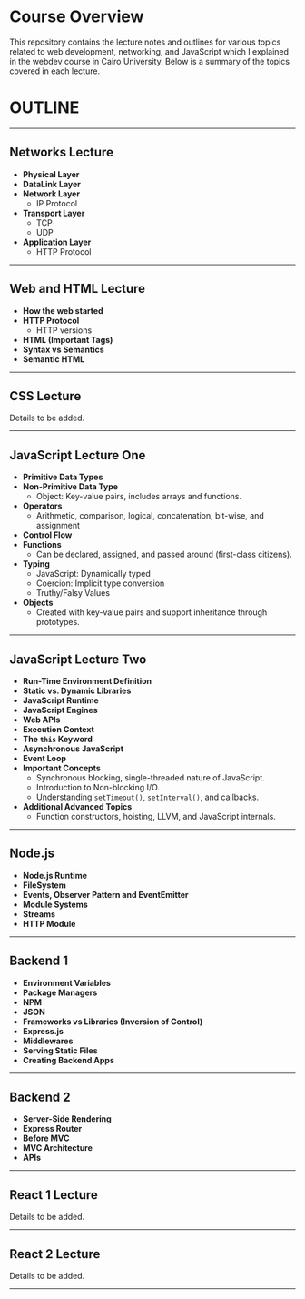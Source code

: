 # Course Overview

This repository contains the lecture notes and outlines for various topics related to web development, networking, and JavaScript which I explained in the webdev course in Cairo University. Below is a summary of the topics covered in each lecture.

# OUTLINE
---

## Networks Lecture

- **Physical Layer**
- **DataLink Layer**
- **Network Layer**
  - IP Protocol
- **Transport Layer**
  - TCP
  - UDP
- **Application Layer**
  - HTTP Protocol

---

## Web and HTML Lecture

- **How the web started**
- **HTTP Protocol**
  - HTTP versions
- **HTML (Important Tags)**
- **Syntax vs Semantics**
- **Semantic HTML**

---

## CSS Lecture

Details to be added.

---

## JavaScript Lecture One

- **Primitive Data Types**
- **Non-Primitive Data Type**
  - Object: Key-value pairs, includes arrays and functions.
- **Operators**
  - Arithmetic, comparison, logical, concatenation, bit-wise, and assignment
- **Control Flow**
- **Functions**
  - Can be declared, assigned, and passed around (first-class citizens).
- **Typing**
  - JavaScript: Dynamically typed 
  - Coercion: Implicit type conversion
  - Truthy/Falsy Values
- **Objects**
  - Created with key-value pairs and support inheritance through prototypes.

---

## JavaScript Lecture Two

- **Run-Time Environment Definition**
- **Static vs. Dynamic Libraries**
- **JavaScript Runtime**
- **JavaScript Engines**
- **Web APIs**
- **Execution Context**
- **The `this` Keyword**
- **Asynchronous JavaScript**
- **Event Loop**
- **Important Concepts**
  - Synchronous blocking, single-threaded nature of JavaScript.
  - Introduction to Non-blocking I/O.
  - Understanding `setTimeout()`, `setInterval()`, and callbacks.
- **Additional Advanced Topics**
  - Function constructors, hoisting, LLVM, and JavaScript internals.

---

## Node.js

- **Node.js Runtime**
- **FileSystem**
- **Events, Observer Pattern and EventEmitter**
- **Module Systems**
- **Streams**
- **HTTP Module**

---

## Backend 1

- **Environment Variables**
- **Package Managers**
- **NPM**
- **JSON**
- **Frameworks vs Libraries (Inversion of Control)**
- **Express.js**
- **Middlewares**
- **Serving Static Files**
- **Creating Backend Apps**

---

## Backend 2

- **Server-Side Rendering**
- **Express Router**
- **Before MVC**
- **MVC Architecture**
- **APIs**

---

## React 1 Lecture

Details to be added.

---

## React 2 Lecture

Details to be added.

---


